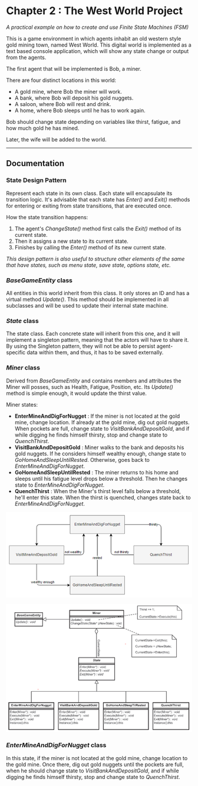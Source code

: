 # Chapter 2 : The West World Project

_A practical example on how to create and use Finite State Machines (FSM)_

This is a game environment in which agents inhabit an old western style gold mining town, named West World. This digital world is implemented as a text based console application, which will show any state change or output from the agents.

The first agent that will be implemented is Bob, a miner.

There are four distinct locations in this world: 
- A gold mine, where Bob the miner will work.
- A bank, where Bob will deposit his gold nuggets.
- A saloon, where Bob will rest and drink.
- A home, where Bob sleeps until he has to work again.

Bob should change state depending on variables like thirst, fatigue, and how much gold he has mined.

Later, the wife will be added to the world.


----

## Documentation

### State Design Pattern

Represent each state in its own class. Each state will encapsulate its transition logic. It's advisable that each state has _Enter()_ and _Exit()_ methods for entering or exiting from state transitions, that are executed once.

How the state transition happens:
1. The agent's _ChangeState()_ method first calls the _Exit()_ method of its current state.
2. Then it assigns a new state to its current state.
3. Finishes by calling the _Enter()_ method of its new current state.

_This design pattern is also useful to structure other elements of the same that have states, such as menu state, save state, options state, etc._

### _BaseGameEntity_ class

All entities in this world inherit from this class. It only stores an ID and has a virtual method _Update()_. This method should be implemented in all subclasses and will be used to update their internal state machine.

### _State_ class

The state class. Each concrete state will inherit from this one, and it will implement a singleton pattern, meaning that the actors will have to share it. By using the Singleton pattern, they will not be able to persist agent-specific data within them, and thus, it has to be saved externally.

### _Miner_ class

Derived from _BaseGameEntity_ and contains members and attributes the Miner will posses, such as Health, Fatigue, Position, etc. Its _Update()_ method is simple enough, it would update the thirst value. 

Miner states:
- **EnterMineAndDigForNugget** : If the miner is not located at the gold mine, change location. If already at the gold mine, dig out gold nuggets. When pockets are full, change state to _VisitBankAndDepositGold_, and if while digging he finds himself thirsty, stop and change state to _QuenchThirst_.
- **VisitBankAndDepositGold** : Miner walks to the bank and deposits his gold nuggets. If he considers himself wealthy enough, change state to _GoHomeAndSleepUntilRested_. Otherwise, goes back to _EnterMineAndDigForNugget_.
- **GoHomeAndSleepUntilRested** : The miner returns to his home and sleeps until his fatigue level drops below a threshold. Then he changes state to _EnterMineAndDigForNugget_.
- **QuenchThirst** : When the Miner's thirst level falls below a threshold, he'll enter this state. When the thirst is quenched, changes state back to _EnterMineAndDigForNugget_.

![miner fsm diagram](minerfsm.png "FSM diagram")

![miner uml diagram](mineruml.png "miner UML")

### _EnterMineAndDigForNugget_ class

 In this state, if the miner is not located at the gold mine, change location to the gold mine. Once there, dig out gold nuggets until the pockets are full, when he should change state to _VisitBankAndDepositGold_, and if while digging he finds himself thirsty, stop and change state to _QuenchThirst_.